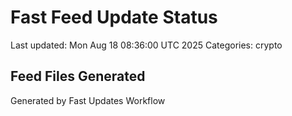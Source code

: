 # Fast Feed Update Status
Last updated: Mon Aug 18 08:36:00 UTC 2025
Categories: crypto

## Feed Files Generated

Generated by Fast Updates Workflow
